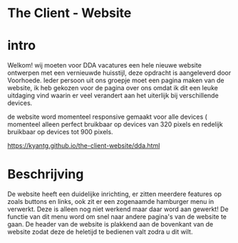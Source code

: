 # The Client - Website

# intro

Welkom! wij moeten voor DDA vacatures een hele nieuwe website ontwerpen met een vernieuwde huisstijl, deze opdracht is aangeleverd door Voorhoede. Ieder persoon uit ons groepje moet een pagina maken van de website, ik heb gekozen voor de pagina over ons omdat ik dit een leuke uitdaging vind waarin er veel verandert aan het uiterlijk bij verschillende devices.

de website word momenteel responsive gemaakt voor alle devices ( momenteel alleen perfect bruikbaar op devices van 320 pixels en redelijk bruikbaar op devices tot 900 pixels.

https://kyantg.github.io/the-client-website/dda.html

# Beschrijving

De website heeft een duidelijke inrichting, er zitten meerdere features op zoals buttons en links, ook zit er een zogenaamde hamburger menu in verwerkt. Deze is alleen nog niet werkend maar daar word aan gewerkt! De functie van dit menu word om snel naar andere pagina's van de website te gaan. De header van de website is plakkend aan de bovenkant van de website zodat deze de heletijd te bedienen valt zodra u dit wilt.

